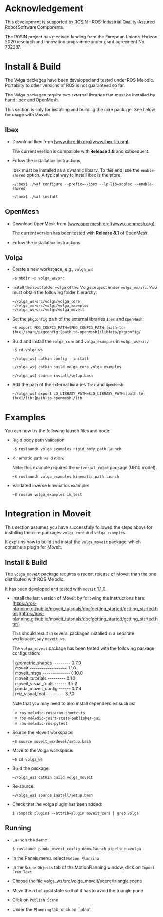 

Acknowledgement 
===============
This development is supported by [ROSIN](rosin-project.eu]) - ROS-Industrial Quality-Assured Robot Software Components.

The ROSIN project has received funding from the European Union’s Horizon 2020
research and innovation programme under grant agreement No. 732287. 

Install & Build 
===============

The Volga packages have been developed and tested under ROS Melodic.
Portabilty to other versions of ROS is not guaranteed so far.

The Volga packages require two external libraries that must be installed by hand: Ibex and OpenMesh.

This section is only for installing and building the core package. See below for usage with Moveit.

Ibex
-------
- Download Ibex from [www.ibex-lib.org](www.ibex-lib.org).

    The current version is compatible with **Release 2.8** and subsequent.

- Follow the installation instructions.
  
    Ibex must be installed as a dynamic library. To this end, use the `enable-shared` option.
    A typical way to install ibex is therefore:

    `~/ibex$ ./waf configure --prefix=~/ibex --lp-lib=soplex --enable-shared`
    
    `~/ibex$ ./waf install`

OpenMesh
----------
- Download OpenMesh from [www.openmesh.org](www.openmesh.org).

    The current version has been tested with **Release 8.1** of OpenMesh.

- Follow the installation instructions.

Volga
----------
- Create a new workspace, e.g., `volga_ws`:
  
     `~$ mkdir -p volga_ws/src`
     
- Install the root folder `volga` of the Volga project under `volga_ws/src`. You must obtain 
  the following folder hierarchy:
  
    `~/volga_ws/src/volga/volga_core`  
    `~/volga_ws/src/volga/volga_examples`  
    `~/volga_ws/src/volga/volga_moveit`  

- Set the `pkgconfig` path of the external libraries `Ibex` and `OpenMesh`:

     `~$ export PKG_CONFIG_PATH=$PKG_CONFIG_PATH:[path-to-ibex]/share/pkgconfig:[path-to-openmesh]/libdata/pkgconfig/`

- Build and install the `volga_core` and `volga_examples` in `volga_ws/src/`

     `~$ cd volga_ws`
     
     `~/volga_ws$ catkin config --install`
     
     `~/volga_ws$ catkin build volga_core volga_examples`
     
     `~/volga_ws$ source install/setup.bash`

- Add the path of the external libraries `Ibex` and `OpenMesh`:

     `~/volga_ws$ export LD_LIBRARY_PATH=$LD_LIBRARY_PATH:[path-to-ibex]/lib:[path-to-openmesh]/lib`

Examples
===========

You can now try the following launch files and node:

- Rigid body path validation
    
    `~$ roslaunch volga_examples rigid_body_path.launch`
  
- Kinematic path validation:
    
    Note: this example requires the `universal_robot` package (UR10 model).
    
    `~$ roslaunch volga_examples kinematic_path.launch`

- Validated inverse kinematics example:
    
    `~$ rosrun volga_examples ik_test`
  
Integration in Moveit
=======================

This section assumes you have successfully followed the steps above for
installing the core packages `volga_core` and `volga_examples`.

It explains how to build and install the `volga_moveit` package,
which contains a plugin for Moveit.

Install & Build
--------------------
  
The `volga_moveit` package requires a recent release of Moveit than the one distributed with ROS Melodic. 

It has been developed and tested with `moveit` 1.1.0.

- Install the last version of Moveit by following the instructions here: [https://ros-planning.github.io/moveit_tutorials/doc/getting_started/getting_started.html](https://ros-planning.github.io/moveit_tutorials/doc/getting_started/getting_started.html)
  
    This should result in several packages installed in a separate workspace, say `moveit_ws`.
   
    The `volga_moveit` package has been tested with the following package configuration:
  
 
    | geometric_shapes --------- 0.7.0  
    | moveit ------------------- 1.1.0    
    | moveit_msgs -------------- 0.10.0    
    | moveit_tutorials --------- 0.1.0    
    | moveit_visual_tools ------ 3.5.2    
    | panda_moveit_config ------ 0.7.4    
    | rviz_visual_tool --------- 3.7.0    
  
     Note that you may need to also install dependencies such as:

     - `ros-melodic-rosparam-shortcuts`
     - `ros-melodic-joint-state-publisher-gui`
     - `ros-melodic-ros-pytest`

- Source the Moveit workspace:
 
    `~$ source moveit_ws/devel/setup.bash`

- Move to the Volga workspace:
    
    `~$ cd volga_ws`
    
- Build the package:

    `~/volga_ws$ catkin build volga_moveit`

- Re-source:
    
    `~/volga_ws$ source install/setup.bash`
        
- Check that the volga plugin has been added:

    `$ rospack plugins --attrib=plugin moveit_core | grep volga`

Running
-----------------

- Launch the demo:
    
    `$ roslaunch panda_moveit_config demo.launch pipeline:=volga`
    
- In the Panels menu, select ``Motion Planning``
- In the ``Scene Objects`` tab of the MotionPlanning window, click on ``Import From Text``
- Choose the file volga_ws/src/volga_moveit/scene/triangle.scene
- Move the robot goal state so that it has to avoid the triangle pane
- Click on ``Publish Scene``
- Under the ``Planning`` tab, click on ``plan''
